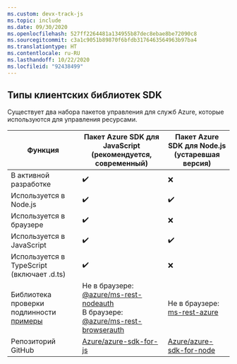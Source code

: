 ```yaml
---
ms.custom: devx-track-js
ms.topic: include
ms.date: 09/30/2020
ms.openlocfilehash: 527ff2264481a134955b87dec8ebae8be72090c8
ms.sourcegitcommit: c3a1c9051b89870f6bfdb3176463564963b97ba4
ms.translationtype: HT
ms.contentlocale: ru-RU
ms.lasthandoff: 10/22/2020
ms.locfileid: "92438499"
---
```

## <a name="types-of-sdk-client-libraries"></a>Типы клиентских библиотек SDK

Существует два набора пакетов управления для служб Azure, которые используются для управления ресурсами.

|Функция|Пакет Azure SDK для JavaScript<br>(рекомендуется, современный)|Пакет Azure SDK для Node.js<br>(устаревшая версия)|
|--|--|--|
|В активной разработке|✔️|❌|
|Используется в Node.js|✔️|✔️|
|Используется в браузере|✔️|❌|
|Используется в JavaScript|✔️|✔️|
|Используется в TypeScript<br>(включает .d.ts)|✔️|❌|
|Библиотека проверки подлинности<br>[примеры](../core/node-sdk-azure-authenticate.md)|Не в браузере: [@azure/ms-rest-nodeauth](https://www.npmjs.com/package/@azure/ms-rest-nodeauth)<br>В браузере: [@azure/ms-rest-browserauth](https://www.npmjs.com/package/@azure/ms-rest-browserauth)|Не в браузере: [ms-rest-azure](https://www.npmjs.com/package/ms-rest-azure)|
|Репозиторий GitHub|[Azure/azure-sdk-for-js](https://github.com/Azure/azure-sdk-for-js)|[Azure/azure-sdk-for-node](https://github.com/Azure/azure-sdk-for-node)|
